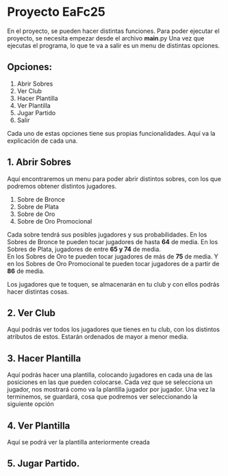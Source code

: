 # Proyecto EaFc25

En el proyecto, se pueden hacer distintas funciones. Para poder ejecutar el proyecto, se necesita empezar desde el archivo __main__.py
Una vez que ejecutas el programa, lo que te va a salir es un menu de distintas opciones. 
## Opciones: 

1. Abrir Sobres
2. Ver Club
3. Hacer Plantilla
4. Ver Plantilla
5. Jugar Partido
6. Salir

Cada uno de estas opciones tiene sus propias funcionalidades. Aquí va la explicación de cada una. 

## 1. Abrir Sobres
Aquí encontraremos un menu para poder abrir distintos sobres, con los que podremos obtener distintos jugadores. 
  1. Sobre de Bronce
  2. Sobre de Plata
  3. Sobre de Oro
  4. Sobre de Oro Promocional

Cada sobre tendrá sus posibles jugadores y sus probabilidades. En los Sobres de Bronce te pueden tocar jugadores de hasta **64** de media. En los Sobres de Plata, jugadores de entre **65 y 74** de media.  
En los Sobres de Oro te pueden tocar jugadores de más de **75** de media. Y en los Sobres de Oro Promocional te pueden tocar jugadores de a partir de **86** de media.  

Los jugadores que te toquen, se almacenarán en tu club y con ellos podrás hacer distintas cosas. 

## 2. Ver Club
Aquí podrás ver todos los jugadores que tienes en tu club, con los distintos atributos de estos. Estarán ordenados de mayor a menor media. 

## 3. Hacer Plantilla
Aquí podrás hacer una plantilla, colocando jugadores en cada una de las posiciones en las que pueden colocarse. Cada vez que se selecciona un jugador, nos mostrará como va la plantilla jugador por jugador. Una vez la terminemos, se guardará, cosa que podremos ver seleccionando la siguiente opción

## 4. Ver Plantilla
Aquí se podrá ver la plantilla anteriormente creada

## 5. Jugar Partido. 
